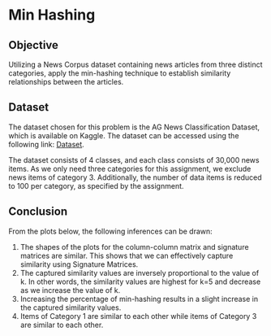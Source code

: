 # Min Hashing

## Objective

Utilizing a News Corpus dataset containing news articles from three distinct categories, apply the min-hashing technique to establish similarity relationships between the articles.

## Dataset

The dataset chosen for this problem is the AG News Classification Dataset, which is available on Kaggle. The dataset can be accessed using the following link: [Dataset](https://www.kaggle.com/datasets/amananandrai/ag-news-classification-dataset?select=train.csv).

The dataset consists of 4 classes, and each class consists of 30,000 news items. As we only need three categories for this assignment, we exclude news items of category 3. Additionally, the number of data items is reduced to 100 per category, as specified by the assignment.


## Conclusion
From the plots below, the following inferences can be drawn:
1. The shapes of the plots for the column-column matrix and signature matrices are
similar. This shows that we can effectively capture similarity using Signature Matrices.
2. The captured similarity values are inversely proportional to the value of k. In other
words, the similarity values are highest for k=5 and decrease as we increase the value
of k.
3. Increasing the percentage of min-hashing results in a slight increase in the captured
similarity values.
4. Items of Category 1 are similar to each other while items of Category 3 are similar to
each other.
